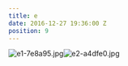 ```yaml
---
title: e
date: 2016-12-27 19:36:00 Z
position: 9
---
```


![e1-7e8a95.jpg](/uploads/e1-7e8a95.jpg)![e2-a4dfe0.jpg](/uploads/e2-a4dfe0.jpg)